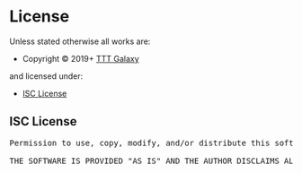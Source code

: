 <!-- LICENSEFILE/ -->

<h1>License</h1>

Unless stated otherwise all works are:

<ul><li>Copyright &copy; 2019+ <a href="https://tttgalaxy.co.uk">TTT Galaxy</a></li></ul>

and licensed under:

<ul><li><a href="https://opensource.org/licenses/ISC">ISC License</a></li></ul>

<h2>ISC License</h2>

<pre>
Permission to use, copy, modify, and/or distribute this software for any purpose with or without fee is hereby granted, provided that the above copyright notice and this permission notice appear in all copies.

THE SOFTWARE IS PROVIDED "AS IS" AND THE AUTHOR DISCLAIMS ALL WARRANTIES WITH REGARD TO THIS SOFTWARE INCLUDING ALL IMPLIED WARRANTIES OF MERCHANTABILITY AND FITNESS. IN NO EVENT SHALL THE AUTHOR BE LIABLE FOR ANY SPECIAL, DIRECT, INDIRECT, OR CONSEQUENTIAL DAMAGES OR ANY DAMAGES WHATSOEVER RESULTING FROM LOSS OF USE, DATA OR PROFITS, WHETHER IN AN ACTION OF CONTRACT, NEGLIGENCE OR OTHER TORTIOUS ACTION, ARISING OUT OF OR IN CONNECTION WITH THE USE OR PERFORMANCE OF THIS SOFTWARE
</pre>

<!-- /LICENSEFILE -->